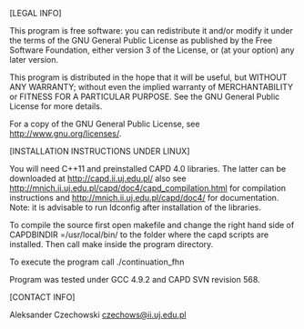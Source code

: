 [LEGAL INFO]

This program is free software: you can redistribute it and/or modify
it under the terms of the GNU General Public License as published by
the Free Software Foundation, either version 3 of the License, or
(at your option) any later version.

This program is distributed in the hope that it will be useful,
but WITHOUT ANY WARRANTY; without even the implied warranty of
MERCHANTABILITY or FITNESS FOR A PARTICULAR PURPOSE.  See the
GNU General Public License for more details.

For a copy of the GNU General Public License, see <http://www.gnu.org/licenses/>.


[INSTALLATION INSTRUCTIONS UNDER LINUX]

You will need C++11 and preinstalled CAPD 4.0 libraries.
The latter can be downloaded at http://capd.ii.uj.edu.pl/
also see http://mnich.ii.uj.edu.pl/capd/doc4/capd_compilation.html for compilation instructions
and http://mnich.ii.uj.edu.pl/capd/doc4/ for documentation.
Note: it is advisable to run 
  ldconfig
after installation of the libraries.

To compile the source first open makefile
and change the right hand side of 
  CAPDBINDIR =/usr/local/bin/
to the folder where the capd scripts are installed.
Then call 
  make 
inside the program directory.

To execute the program call
  ./continuation_fhn

Program was tested under GCC 4.9.2 and CAPD SVN revision 568.


[CONTACT INFO]

Aleksander Czechowski
czechows@ii.uj.edu.pl
